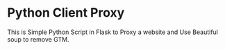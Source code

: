 # Python Client Proxy

This is Simple Python Script in Flask to Proxy a website and Use Beautiful soup to remove GTM.
